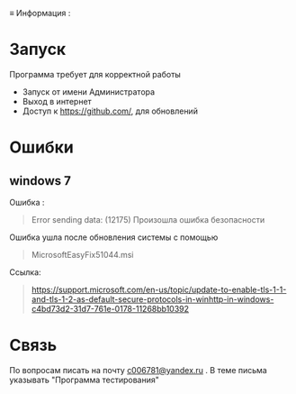 ≡ Информация :
# Запуск
Программа требует для корректной работы 
* Запуск от имени Администратора
* Выход в интернет
* Доступ к https://github.com/, для обновлений


# Ошибки
## windows 7
Ошибка :
>  Error sending data: (12175) Произошла ошибка безопасности

Ошибка ушла после обновления системы с помощью
>  MicrosoftEasyFix51044.msi
>  
Ссылка:
>  https://support.microsoft.com/en-us/topic/update-to-enable-tls-1-1-and-tls-1-2-as-default-secure-protocols-in-winhttp-in-windows-c4bd73d2-31d7-761e-0178-11268bb10392
>  
        
# Связь
По вопросам писать на почту c006781@yandex.ru . В теме письма указывать "Программа тестирования"
